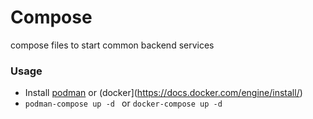 # Compose

compose files to start common backend services

### Usage

* Install [podman](https://podman.io/docs/installation) or (docker](https://docs.docker.com/engine/install/)
* `podman-compose up -d ` or `docker-compose up -d`
